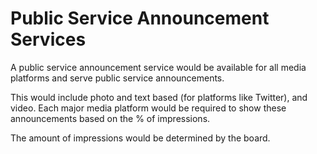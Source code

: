 # Public Service Announcement Services

A public service announcement service would be available for all media platforms and serve public service announcements.

This would include photo and text based (for platforms like Twitter), and video. Each major media platform would be required to show these announcements based on the % of impressions.

The amount of impressions would be determined by the board.
